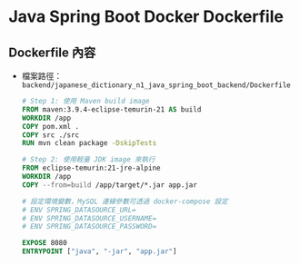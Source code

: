 # Java Spring Boot Docker Dockerfile
## Dockerfile 內容
* 檔案路徑：`backend/japanese_dictionary_n1_java_spring_boot_backend/Dockerfile`
    ```Dockerfile
    # Step 1: 使用 Maven build image
    FROM maven:3.9.4-eclipse-temurin-21 AS build
    WORKDIR /app
    COPY pom.xml .
    COPY src ./src
    RUN mvn clean package -DskipTests

    # Step 2: 使用輕量 JDK image 來執行
    FROM eclipse-temurin:21-jre-alpine
    WORKDIR /app
    COPY --from=build /app/target/*.jar app.jar

    # 設定環境變數，MySQL 連線參數可透過 docker-compose 設定
    # ENV SPRING_DATASOURCE_URL=
    # ENV SPRING_DATASOURCE_USERNAME=
    # ENV SPRING_DATASOURCE_PASSWORD=

    EXPOSE 8080
    ENTRYPOINT ["java", "-jar", "app.jar"]
    ```